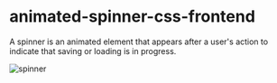# animated-spinner-css-frontend
A spinner is an animated element that appears after a user's action to indicate that saving or loading is in progress.

![spinner](https://github.com/thedevsafaf/animated-spinner-css-frontend/assets/85129653/afe308fc-128d-427f-922f-3c2b1c886e11)
